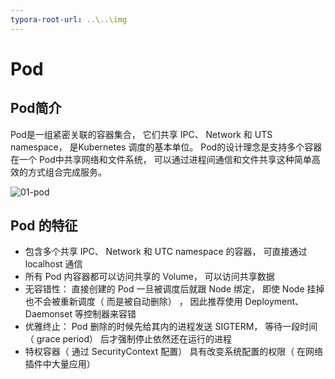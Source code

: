 ```yaml
---
typora-root-url: ..\..\img
---
```


# Pod
## Pod简介
Pod是一组紧密关联的容器集合， 它们共享 IPC、 Network 和 UTS namespace， 是Kubernetes 调度的基本单位。 Pod的设计理念是支持多个容器在一个 Pod中共享网络和文件系统， 可以通过进程间通信和文件共享这种简单高效的方式组合完成服务。

![01-pod](/01-pod.png)

## Pod 的特征
- 包含多个共享 IPC、 Network 和 UTC namespace 的容器， 可直接通过 localhost 通信
- 所有 Pod 内容器都可以访问共享的 Volume， 可以访问共享数据
- 无容错性： 直接创建的 Pod 一旦被调度后就跟 Node 绑定， 即使 Node 挂掉也不会被重新调度（ 而是被自动删除） ， 因此推荐使用 Deployment、 Daemonset 等控制器来容错
- 优雅终止： Pod 删除的时候先给其内的进程发送 SIGTERM， 等待一段时间（ grace period） 后才强制停止依然还在运行的进程
- 特权容器（ 通过 SecurityContext 配置） 具有改变系统配置的权限（ 在网络插件中大量应用） 




